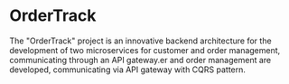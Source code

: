 # OrderTrack
The "OrderTrack" project is an innovative backend architecture for the development of two microservices for customer and order management, communicating through an API gateway.er and order management are developed, communicating via API gateway with CQRS pattern.
